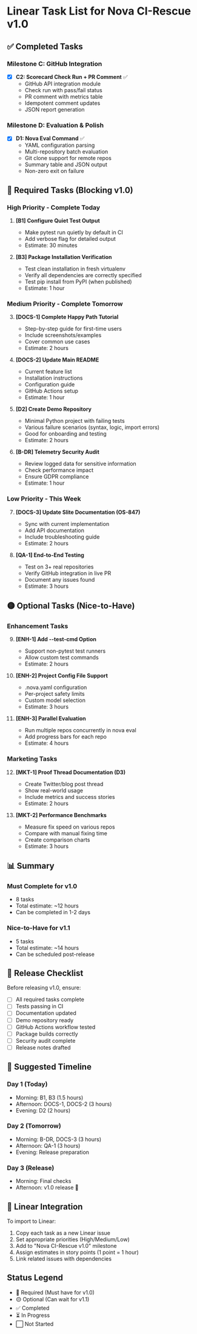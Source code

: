 # Linear Task List for Nova CI-Rescue v1.0

## ✅ Completed Tasks

### Milestone C: GitHub Integration

- [x] **C2: Scorecard Check Run + PR Comment** ✅
  - GitHub API integration module
  - Check run with pass/fail status
  - PR comment with metrics table
  - Idempotent comment updates
  - JSON report generation

### Milestone D: Evaluation & Polish

- [x] **D1: Nova Eval Command** ✅
  - YAML configuration parsing
  - Multi-repository batch evaluation
  - Git clone support for remote repos
  - Summary table and JSON output
  - Non-zero exit on failure

## 🔴 Required Tasks (Blocking v1.0)

### High Priority - Complete Today

1. **[B1] Configure Quiet Test Output**

   - Make pytest run quietly by default in CI
   - Add verbose flag for detailed output
   - Estimate: 30 minutes

2. **[B3] Package Installation Verification**
   - Test clean installation in fresh virtualenv
   - Verify all dependencies are correctly specified
   - Test pip install from PyPI (when published)
   - Estimate: 1 hour

### Medium Priority - Complete Tomorrow

3. **[DOCS-1] Complete Happy Path Tutorial**

   - Step-by-step guide for first-time users
   - Include screenshots/examples
   - Cover common use cases
   - Estimate: 2 hours

4. **[DOCS-2] Update Main README**

   - Current feature list
   - Installation instructions
   - Configuration guide
   - GitHub Actions setup
   - Estimate: 1 hour

5. **[D2] Create Demo Repository**

   - Minimal Python project with failing tests
   - Various failure scenarios (syntax, logic, import errors)
   - Good for onboarding and testing
   - Estimate: 2 hours

6. **[B-DR] Telemetry Security Audit**
   - Review logged data for sensitive information
   - Check performance impact
   - Ensure GDPR compliance
   - Estimate: 1 hour

### Low Priority - This Week

7. **[DOCS-3] Update Slite Documentation (OS-847)**

   - Sync with current implementation
   - Add API documentation
   - Include troubleshooting guide
   - Estimate: 2 hours

8. **[QA-1] End-to-End Testing**
   - Test on 3+ real repositories
   - Verify GitHub integration in live PR
   - Document any issues found
   - Estimate: 3 hours

## 🟡 Optional Tasks (Nice-to-Have)

### Enhancement Tasks

9. **[ENH-1] Add --test-cmd Option**

   - Support non-pytest test runners
   - Allow custom test commands
   - Estimate: 2 hours

10. **[ENH-2] Project Config File Support**

    - .nova.yaml configuration
    - Per-project safety limits
    - Custom model selection
    - Estimate: 3 hours

11. **[ENH-3] Parallel Evaluation**
    - Run multiple repos concurrently in nova eval
    - Add progress bars for each repo
    - Estimate: 4 hours

### Marketing Tasks

12. **[MKT-1] Proof Thread Documentation (D3)**

    - Create Twitter/blog post thread
    - Show real-world usage
    - Include metrics and success stories
    - Estimate: 2 hours

13. **[MKT-2] Performance Benchmarks**
    - Measure fix speed on various repos
    - Compare with manual fixing time
    - Create comparison charts
    - Estimate: 3 hours

## 📊 Summary

### Must Complete for v1.0

- 8 tasks
- Total estimate: ~12 hours
- Can be completed in 1-2 days

### Nice-to-Have for v1.1

- 5 tasks
- Total estimate: ~14 hours
- Can be scheduled post-release

## 🚢 Release Checklist

Before releasing v1.0, ensure:

- [ ] All required tasks complete
- [ ] Tests passing in CI
- [ ] Documentation updated
- [ ] Demo repository ready
- [ ] GitHub Actions workflow tested
- [ ] Package builds correctly
- [ ] Security audit complete
- [ ] Release notes drafted

## 📅 Suggested Timeline

### Day 1 (Today)

- Morning: B1, B3 (1.5 hours)
- Afternoon: DOCS-1, DOCS-2 (3 hours)
- Evening: D2 (2 hours)

### Day 2 (Tomorrow)

- Morning: B-DR, DOCS-3 (3 hours)
- Afternoon: QA-1 (3 hours)
- Evening: Release preparation

### Day 3 (Release)

- Morning: Final checks
- Afternoon: v1.0 release 🚀

## 🔗 Linear Integration

To import to Linear:

1. Copy each task as a new Linear issue
2. Set appropriate priorities (High/Medium/Low)
3. Add to "Nova CI-Rescue v1.0" milestone
4. Assign estimates in story points (1 point = 1 hour)
5. Link related issues with dependencies

## Status Legend

- 🔴 Required (Must have for v1.0)
- 🟡 Optional (Can wait for v1.1)
- ✅ Completed
- ⏳ In Progress
- ⬜ Not Started
